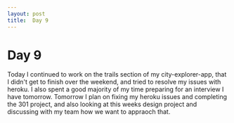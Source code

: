 ```yaml
---
layout: post
title:  Day 9
---
```


# Day 9

Today I continued to work on the trails section of my city-explorer-app, that I didn't get to finish over the weekend, and tried to resolve my issues with heroku. I also spent a good majority of my time preparing for an interview I have tomorrow.
Tomorrow I plan on fixing my heroku issues and completing the 301 project, and also looking at this weeks design project and discussing with my team how we want to appraoch that.


